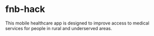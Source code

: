 # fnb-hack
This mobile healthcare app is designed to improve access to medical services for people in rural and underserved areas.
